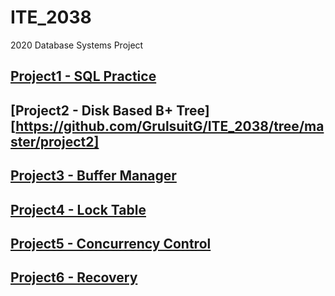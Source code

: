 # ITE_2038
2020 Database Systems Project

## [Project1 - SQL Practice](https://github.com/GrulsuitG/ITE_2038/tree/master/project1)

## [Project2 - Disk Based B+ Tree][https://github.com/GrulsuitG/ITE_2038/tree/master/project2]

## [Project3 - Buffer Manager](https://github.com/GrulsuitG/ITE_2038/tree/master/project3)

## [Project4 - Lock Table](https://github.com/GrulsuitG/ITE_2038/tree/master/project4)

## [Project5 - Concurrency Control](https://github.com/GrulsuitG/ITE_2038/tree/master/project5)

## [Project6 - Recovery](https://github.com/GrulsuitG/ITE_2038/tree/master/project6)

